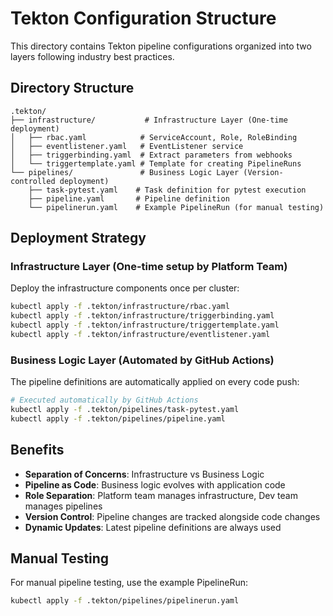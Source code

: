 # Tekton Configuration Structure

This directory contains Tekton pipeline configurations organized into two layers following industry best practices.

## Directory Structure

```
.tekton/
├── infrastructure/           # Infrastructure Layer (One-time deployment)
│   ├── rbac.yaml            # ServiceAccount, Role, RoleBinding
│   ├── eventlistener.yaml   # EventListener service
│   ├── triggerbinding.yaml  # Extract parameters from webhooks
│   └── triggertemplate.yaml # Template for creating PipelineRuns
└── pipelines/               # Business Logic Layer (Version-controlled deployment)
    ├── task-pytest.yaml    # Task definition for pytest execution
    ├── pipeline.yaml       # Pipeline definition
    └── pipelinerun.yaml    # Example PipelineRun (for manual testing)
```

## Deployment Strategy

### Infrastructure Layer (One-time setup by Platform Team)

Deploy the infrastructure components once per cluster:

```bash
kubectl apply -f .tekton/infrastructure/rbac.yaml
kubectl apply -f .tekton/infrastructure/triggerbinding.yaml  
kubectl apply -f .tekton/infrastructure/triggertemplate.yaml
kubectl apply -f .tekton/infrastructure/eventlistener.yaml
```

### Business Logic Layer (Automated by GitHub Actions)

The pipeline definitions are automatically applied on every code push:

```bash
# Executed automatically by GitHub Actions
kubectl apply -f .tekton/pipelines/task-pytest.yaml
kubectl apply -f .tekton/pipelines/pipeline.yaml
```

## Benefits

- **Separation of Concerns**: Infrastructure vs Business Logic
- **Pipeline as Code**: Business logic evolves with application code
- **Role Separation**: Platform team manages infrastructure, Dev team manages pipelines
- **Version Control**: Pipeline changes are tracked alongside code changes
- **Dynamic Updates**: Latest pipeline definitions are always used

## Manual Testing

For manual pipeline testing, use the example PipelineRun:

```bash
kubectl apply -f .tekton/pipelines/pipelinerun.yaml
```
